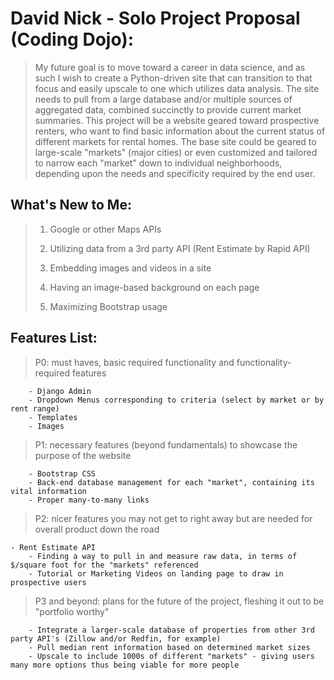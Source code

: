 # David Nick - Solo Project Proposal (Coding Dojo):
>    My future goal is to move toward a career in data science, and as such I wish to create a Python-driven site that can transition to that focus and easily upscale to one which utilizes data analysis. The site needs to pull from a large database and/or multiple sources of aggregated data, combined succinctly to provide current market summaries. This project will be a website geared toward prospective renters, who want to find basic information about the current status of different markets for rental homes.  The base site could be geared to large-scale "markets" (major cities) or even customized and tailored to narrow each "market" down to individual neighborhoods, depending upon the needs and specificity required by the end user.

## What's New to Me:
>    1) Google or other Maps APIs
>    
>    2) Utilizing data from a 3rd party API (Rent Estimate by Rapid API)
>    
>    3) Embedding images and videos in a site
>    
>    4) Having an image-based background on each page
>    
>    5) Maximizing Bootstrap usage

## Features List:

>P0: must haves, basic required functionality and functionality-required features
>
        - Django Admin
        - Dropdown Menus corresponding to criteria (select by market or by rent range)
        - Templates
        - Images

>P1: necessary features (beyond fundamentals) to showcase the purpose of the website
>
        - Bootstrap CSS
        - Back-end database management for each "market", containing its vital information
        - Proper many-to-many links

>P2: nicer features you may not get to right away but are needed for overall product down the road
>
	- Rent Estimate API
        - Finding a way to pull in and measure raw data, in terms of $/square foot for the "markets" referenced
        - Tutorial or Marketing Videos on landing page to draw in prospective users

>P3 and beyond: plans for the future of the project, fleshing it out to be "portfolio worthy"
>
        - Integrate a larger-scale database of properties from other 3rd party API's (Zillow and/or Redfin, for example)
        - Pull median rent information based on determined market sizes
        - Upscale to include 1000s of different "markets" - giving users many more options thus being viable for more people

